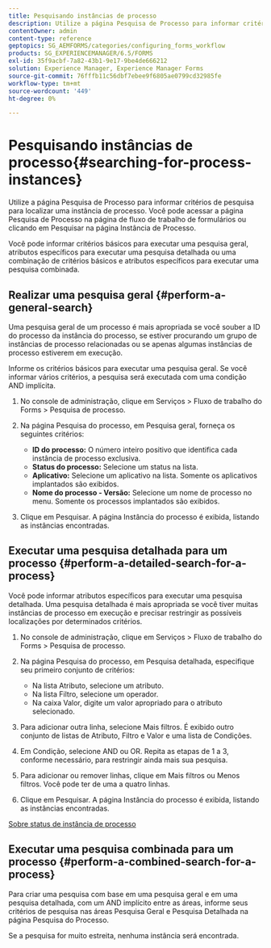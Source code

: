 ```yaml
---
title: Pesquisando instâncias de processo
description: Utilize a página Pesquisa de Processo para informar critérios de pesquisa para localizar uma instância de processo.
contentOwner: admin
content-type: reference
geptopics: SG_AEMFORMS/categories/configuring_forms_workflow
products: SG_EXPERIENCEMANAGER/6.5/FORMS
exl-id: 35f9acbf-7a82-43b1-9e17-9be4de666212
solution: Experience Manager, Experience Manager Forms
source-git-commit: 76fffb11c56dbf7ebee9f6805ae0799cd32985fe
workflow-type: tm+mt
source-wordcount: '449'
ht-degree: 0%

---
```


# Pesquisando instâncias de processo{#searching-for-process-instances}

Utilize a página Pesquisa de Processo para informar critérios de pesquisa para localizar uma instância de processo. Você pode acessar a página Pesquisa de Processo na página de fluxo de trabalho de formulários ou clicando em Pesquisar na página Instância de Processo.

Você pode informar critérios básicos para executar uma pesquisa geral, atributos específicos para executar uma pesquisa detalhada ou uma combinação de critérios básicos e atributos específicos para executar uma pesquisa combinada.

## Realizar uma pesquisa geral {#perform-a-general-search}

Uma pesquisa geral de um processo é mais apropriada se você souber a ID do processo da instância do processo, se estiver procurando um grupo de instâncias de processo relacionadas ou se apenas algumas instâncias de processo estiverem em execução.

Informe os critérios básicos para executar uma pesquisa geral. Se você informar vários critérios, a pesquisa será executada com uma condição AND implícita.

1. No console de administração, clique em Serviços > Fluxo de trabalho do Forms > Pesquisa de processo.
1. Na página Pesquisa do processo, em Pesquisa geral, forneça os seguintes critérios:

   * **ID do processo:** O número inteiro positivo que identifica cada instância de processo exclusiva.
   * **Status do processo:** Selecione um status na lista.
   * **Aplicativo:** Selecione um aplicativo na lista. Somente os aplicativos implantados são exibidos.
   * **Nome do processo - Versão:** Selecione um nome de processo no menu. Somente os processos implantados são exibidos.

1. Clique em Pesquisar. A página Instância do processo é exibida, listando as instâncias encontradas.

## Executar uma pesquisa detalhada para um processo {#perform-a-detailed-search-for-a-process}

Você pode informar atributos específicos para executar uma pesquisa detalhada. Uma pesquisa detalhada é mais apropriada se você tiver muitas instâncias de processo em execução e precisar restringir as possíveis localizações por determinados critérios.

1. No console de administração, clique em Serviços > Fluxo de trabalho do Forms > Pesquisa de processo.
1. Na página Pesquisa do processo, em Pesquisa detalhada, especifique seu primeiro conjunto de critérios:

   * Na lista Atributo, selecione um atributo.
   * Na lista Filtro, selecione um operador.
   * Na caixa Valor, digite um valor apropriado para o atributo selecionado.

1. Para adicionar outra linha, selecione Mais filtros. É exibido outro conjunto de listas de Atributo, Filtro e Valor e uma lista de Condições.
1. Em Condição, selecione AND ou OR. Repita as etapas de 1 a 3, conforme necessário, para restringir ainda mais sua pesquisa.
1. Para adicionar ou remover linhas, clique em Mais filtros ou Menos filtros. Você pode ter de uma a quatro linhas.
1. Clique em Pesquisar. A página Instância do processo é exibida, listando as instâncias encontradas.

[Sobre status de instância de processo](/help/forms/using/admin-help/processes.md#about-process-instance-statuses)

## Executar uma pesquisa combinada para um processo {#perform-a-combined-search-for-a-process}

Para criar uma pesquisa com base em uma pesquisa geral e em uma pesquisa detalhada, com um AND implícito entre as áreas, informe seus critérios de pesquisa nas áreas Pesquisa Geral e Pesquisa Detalhada na página Pesquisa do Processo.

Se a pesquisa for muito estreita, nenhuma instância será encontrada.
